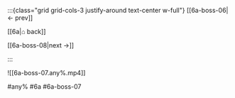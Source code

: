 :::{class="grid grid-cols-3 justify-around text-center w-full"}
[[6a-boss-06|← prev]]

[[6a|⌂ back]]

[[6a-boss-08|next →]]

:::

![[6a-boss-07.any%.mp4]]

#any% #6a #6a-boss-07